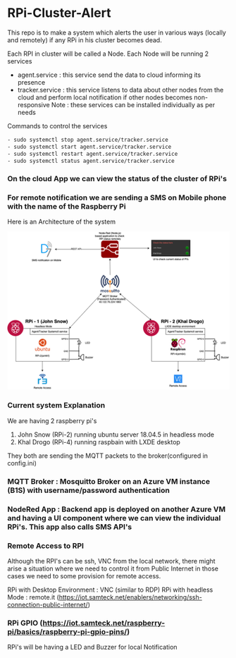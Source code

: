 # RPi-Cluster-Alert
This repo is to make a system which alerts the user in various ways (locally and remotely) if any RPi in his cluster becomes dead.

Each RPI in cluster will be called a Node. Each Node will be running 2 services
- agent.service : this service send the data to cloud informing its presence
- tracker.service : this service listens to data about other nodes from the cloud and perform local notification if other nodes becomes non-responsive
Note : these services can be installed individually as per needs

Commands to control the services
```
- sudo systemctl stop agent.service/tracker.service
- sudo systemctl start agent.service/tracker.service
- sudo systemctl restart agent.service/tracker.service
- sudo systemctl status agent.service/tracker.service
```

### On the cloud App we can view the status of the cluster of RPi's

### For remote notification we are sending a SMS on Mobile phone with the name of the Raspberry Pi

Here is an Architecture of the system

<img src="https://github.com/samteck/RPi-Cluster-Alert/blob/master/rpi-cluster-alert.png" width="1000">

### Current system Explanation

We are having 2 raspberry pi's
1. John Snow (RPi-2) running ubuntu server 18.04.5 in headless mode
2. Khal Drogo (RPi-4) running raspbain with LXDE desktop

They both are sending the MQTT packets to the broker(configured in config.ini)

### MQTT Broker : Mosquitto Broker on an Azure VM instance (B1S) with username/password authentication

### NodeRed App : Backend app is deployed on another Azure VM and having a UI component where we can view the individual RPi's. This app also calls SMS API's

### Remote Access to RPI
Although the RPI's can be ssh, VNC from the local network, there might arise a situation where we need to control it from Public Internet in those cases we need to some provision for remote access.

RPi with Desktop Environment : VNC (similar to RDP)
RPi with headless Mode : remote.it (https://iot.samteck.net/enablers/networking/ssh-connection-public-internet/)

### RPi GPIO (https://iot.samteck.net/raspberry-pi/basics/raspberry-pi-gpio-pins/)
RPi's will be having a LED and Buzzer for local Notification
